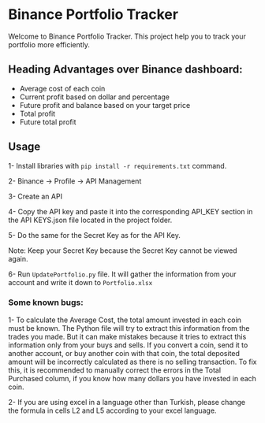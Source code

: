 # Binance Portfolio Tracker

Welcome to Binance Portfolio Tracker. This project help you to track your portfolio more efficiently.


## Heading Advantages over Binance dashboard:

- Average cost of each coin
- Current profit based on dollar and percentage
- Future profit and balance based on your target price
- Total profit
- Future total profit

## Usage

1- Install libraries with `pip install -r requirements.txt` command.

2- Binance -> Profile -> API Management

3- Create an API

4- Copy the API key and paste it into the corresponding API_KEY section in the API KEYS.json file located in the project folder.

5- Do the same for the Secret Key as for the API Key.

Note: Keep your Secret Key because the Secret Key cannot be viewed again.

6- Run `UpdatePortfolio.py` file. It will gather the information from your account and write it down to `Portfolio.xlsx`


### Some known bugs:

1- To calculate the Average Cost, the total amount invested in each coin must be known. The Python file will try to extract this information from the trades you made. But it can make mistakes because it tries to extract this information only from your buys and sells. If you convert a coin, send it to another account, or buy another coin with that coin, the total deposited amount will be incorrectly calculated as there is no selling transaction. To fix this, it is recommended to manually correct the errors in the Total Purchased column, if you know how many dollars you have invested in each coin.

2- If you are using excel in a language other than Turkish, please change the formula in cells L2 and L5 according to your excel language.


